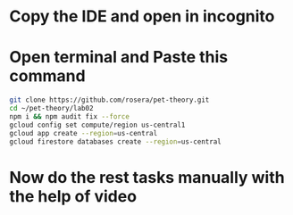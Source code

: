# Copy the IDE and open in incognito
# Open terminal and Paste this command

```bash
git clone https://github.com/rosera/pet-theory.git
cd ~/pet-theory/lab02
npm i && npm audit fix --force
gcloud config set compute/region us-central1
gcloud app create --region=us-central
gcloud firestore databases create --region=us-central
```
# Now do the rest tasks manually with the help of video
